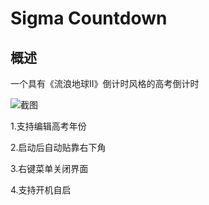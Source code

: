 # Sigma Countdown
## 概述
一个具有《流浪地球Ⅱ》倒计时风格的高考倒计时

![截图](https://github.com/NetheriteBowl/SigmaCountdown/assets/75211294/43396f17-0a28-49c7-883e-84b656595adf)


1.支持编辑高考年份

2.启动后自动贴靠右下角

3.右键菜单关闭界面

4.支持开机自启

